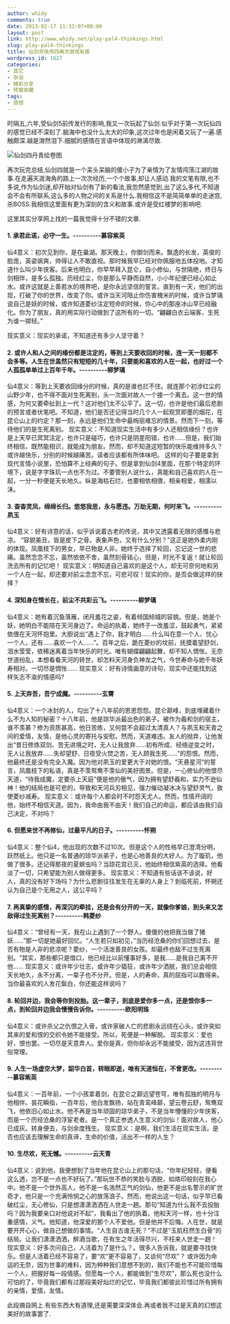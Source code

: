 ```yaml
---
author: whidy
comments: true
date: 2013-02-17 11:33:07+00:00
layout: post
link: http://www.whidy.net/play-pal4-thinkings.html
slug: play-pal4-thinkings
title: 仙剑奇侠传四再次游戏有感
wordpress_id: 1627
categories:
- 其它
- 杂谈
- 精彩分享
- 转载收藏
tags:
- 感想
---
```


时隔五,六年,受仙剑5前传发行的影响,我又一次玩起了仙剑.似乎对于第一次玩仙四的感觉已经不深刻了.脑海中也没什么太大的印象,这次过年也是闲着又玩了一遍.感触颇深.越是潸然泪下.细腻的感情在言语中体现的淋漓尽致.

![仙剑四丹青绘卷图](http://www.whidy.net/wp-content/uploads/2013/02/pal4-400x300.jpg)

再次玩完总结,仙剑四就是一个呆头呆脑的傻小子为了亲情为了友情闯荡江湖的故事.在走遍天涯海角的路上一次次经历,一个个故事,却让人感动.我的文笔有限,也不多说,作为仙剑迷,却开始对仙剑有了新的看法,我忽然感觉到,出了这么多代,不知道会不会有所联系,这么多的人物之间的关系是什么.我相信这不是简简单单的走迷宫,杀BOSS.我相信这里面有更为深刻的含义和故事.或许是受红楼梦的影响吧.

这里其实分享网上找的一篇我觉得十分不错的文章.


#### 1. 承君此诺，必守一生。----------慕容紫英


仙4意义：初次见到你，是在巢湖。那天晚上，你御剑而来。飘逸的长发，英俊的脸庞，英姿飒爽，帅得让人不敢直视。那时候我早已经对你佩服地五体投地。才知道什么叫少年侠客。后来也明白，你早早拜入昆仑，自小修仙，与世隔绝，终日与剑相伴，是多么孤独。历经红尘，你是那么平静而自然，小小年纪便已经心如止水。或许这就是上善若水的境界吧，是你永远坚信的誓言。直到有一天，他们的出现，打破了你的世界，改变了你。或许当天河阻止你伤害槐米的时候，或许当梦璃说自己是妖的时候，或许知道菱纱注定短命的时候，你心中的那座冰山早已经融化。你为了朋友，真的用实际行动做到了这所有的一切。“翩翩白衣云端客，生死为谁一掷轻。”

现实意义：现实的承诺，不知道还有多少人坚守着？<!-- more -->


#### 2. 或许人和人之间的缘份都是注定的，等到上天要收回的时候，连一天一刻都不会多等。人生在世虽然只有短短的几十年，只要能和喜欢的人在一起，也好过一个人孤孤单单过上百年千年。----------柳梦璃


仙4意义：等到上天要收回缘分的时候，真的是谁也拦不住。就连那个初涉红尘的山野少年，也不得不面对生死离别，头一次面对故人一个接一个离去。这一世的情感，为何又要牵扯到上一代？这对他们太不公平了。这一切，也许是他们最后悲剧的预言或者伏笔吧。不知道，他们是否还记得当时几个人一起观赏即墨的烟花，在昆仑山上的约定？那一刻，永远是他们生命中最绚丽难忘的情景。然而下一刻，等待他们的是生死离别。
现实意义：不知道现实生活中有多少人还相信缘份？也许是上天早已冥冥注定，也许只是碰巧，也许只是阴差阳错，也许……但是，我们始终相信，既然能相识，就能成为朋友。然而，却不知道这短暂的快乐能维持多久？或许越快乐，分别的时候越痛苦。读者应该都有所体味吧。 这样的句子要是拿到现代言情小说里，恐怕算不上经典的句子。但是拿到仙剑4里面，在那个特定的环境下，说是字字珠玑一点也不为过。不要管别人说什么，真能和自己喜欢的人在一起，一分一秒便是天长地久。纵是海枯石烂，也要相依相偎，相亲相爱，相濡以沫。


#### 3. 杳杳灵凤，绵绵长归。悠悠我思，永与愿违。万劫无期，何时来飞。----------夙玉


仙4意义：好有诗意的话，似乎诉说着古老的传说，其中又透露着无限的感慨与悲凉。 “容貌美丑，皆是皮下之骨。表象声色，又有什么分别？”这正是她外柔内刚的体现。凤凰枝下的男女，早已物是人非。她终于选择了轮回，忘记这一世的悲痛。虽然念念不忘，虽然依依不舍，虽然刻骨铭心，但是，时光不复返！就让轮回洗去所有的记忆吧！
现实意义：明知道自己喜欢的是这个人，却无可奈何地和另一个人在一起，却还要对前尘念念不忘，可悲可叹！现实的你，是否会做这样的抉择？


#### 4. 深知身在情长在，前尘不共彩云飞。----------柳梦璃


仙4意义：她有着沉鱼落雁，闭月羞花之姿，有着倾国倾城的容貌。但是，她是个妖，她明白不能陪在天河身边了。命运的执着，她终于一改羞涩，鼓起勇气，紧紧依偎在天河怀抱里。大胆说出“遇上了你，我才明白……什么叫在意一个人、忧心一个人，还有……喜欢一个人……”。百年之后，跪在菱纱的坟前，抚摸着望舒剑，泪水莹莹，依稀迷离着当年快乐的时光。唯有蝴蝶翩翩起舞，却不知人惆怅。无奈世道纷乱，本想看看天河的转世，却怎料天河身负神龙之气，今世寿命与她千年妖寿相对。一切尽是惆怅……
现实意义：好有诗情画意的诗句，现实中还能找到这样矢志不渝的情感吗?


#### 5. 上天弃吾，吾宁成魔。----------玄霄


仙4意义：一个冰封的人，勾出了十八年前的恩恩怨怨。昆仑巅峰，到底埋藏着什么不为人知的秘密？十八年前，他是琼华派最出色的弟子。被作为羲和剑的宿主，谁不羡慕？修为资质甚高，他日苦练，又何尝不会超过太清真人？与夙玉和天青之间的爱情，友情，是他心灵的寄托与安慰。然而，天道难违。友人的抛弃，让他发出“昔日修炼双剑、苦无进境之时，无人让我放弃……初有所成、经络逆变之时，无人让我放弃……失却望舒、日夜受火焚之苦，无人顾我生死……”的怨恨。然而，他最终还是没有完全入魔。因为他对夙玉的爱更大于对她的恨。“天悬星河“的誓言，凤凰枝下的私语，真是不羡鸳鸯不羡仙的美好图景。但是，一心修仙的他恨尽天道，“待我成魔，定要杀上天庭”便是他的傲气，因为拥有望舒羲和，实力不逊仙神！他的结局也是可悲的，导致和天河兵刃相见，强力催动凝冰决与望舒灵气，致使菱纱减寿。
现实意义：或许每个人都会时不时怨天尤人。然而，性情开阔的他，始终不相信天道。因为，我命由我不由天！我们自己的命运，都应该由我们自己决定，不对吗？


#### 6. 但愿来世不再修仙，过最平凡的日子。----------怀朔


仙4意义：整个仙4，他出现的次数不过10次。但是这个人的性格早已澄清分明，跃然纸上。他只是一名普通的琼华派弟子，也是心地善良的大好人。为了璇玑，他做了很多。还记得那夜的夏螟虫吗？当琼花宫已灭，他始终相信紫英的选择。他看淡了一切，只希望能为别人做得更多。
现实意义：不知道有些话该不该说，好人，真的没有好下场吗？为什么悲剧往往发生在无辜的人身上？到临死前，怀朔还认为自己是个无用之人，这公平吗？


#### 7. 再真挚的感情，再深沉的牵挂，还是会有分开的一天，就像你爹娘，到头来又怎敌得过生死离别？----------韩菱纱


仙4意义：“曾经有一天，我在山上遇到了一个野人。傻傻的他把我当做了猪妖……”那一切是她最好回忆。“人生若只如初见，”当历经沧桑的你们回想过去，是否有物是人非的悲凉呢？菱纱，一个活泼善良的女孩。却最终也敌不过生死离别。“其实，那些都只是借口，他已经比以前懂事好多，是我……是我自己离不开他……
现实意义：或许年少壮志，或许年少猖狂，或许年少洒脱，我们总会相信天长地久，永不分离，一辈子也不分开。但是，人的寿命，真的屈指可以数得来。当你最喜欢的人发花鬓白，你还能这样说吗？


#### 8. 轮回井边，我会等你到投胎。这一辈子，到底是爱你多一点，还是恨你多一点，到轮回井边我会慢慢告诉你。----------欧阳明珠


仙4意义：或许杀父之仇恨之入骨，或许家破人亡的悲剧永远绕在心头，或许突如其来的爱和恨的交织令她不能接受。所以，死便是一种解脱。
现实意义：爱也好，恨也罢。一切尽是天意弄人。爱你是真，但你却永远不能接受，因为这违背世俗常理。


#### 9. 人生一场虚空大梦，韶华白首，转眼即逝，唯有天道恒在，不曾更改。----------慕容紫英


仙4意义：一百年前，一个小孩拿着剑，在昆仑之巅远望苍穹，唯有孤独的明月与他相伴。昙花瞬指，一百年后，他白发飘扬，站在青鸾峰巅，望云卷云舒，鸳鸯双飞，他依旧心如止水。他不再是当年顽固的琼华弟子，不是当年懵懂的少年侠客，而是一个历经沧桑的浮宦老者。是一个真正参透人生意义的剑仙！面对故人，他心已成灰。转身便去，与剑余度残生。
现实意义：是啊，我们生活在现实生活。是否也应该去理解生命的真谛，生命的价值，活出不一样的人生？


#### 10. 生尽欢，死无憾。----------云天青


仙4意义：说到他，我便想到了当年他在昆仑山上的那句话，“你年纪轻轻，便看这么透，岂不是一点也不好玩了。”那玩世不恭的笑脸与洒脱，如烙印般刻在我心中。他不是一个世外高人，他不是一名浩然正气的剑仙，他更不是出名警示的旷世奇才，他只是一个充满怜悯之心的放荡浪子。然而，他说出这一句话，似乎早已看破红尘，无心修仙，只是想潇潇洒洒在人世走一趟。那句“知道为什么我不去投胎吗？因为我要亲口对他说对不起”，我看出了他的执着。他和天河一样，也十分注重感情，义气。他知道，他深爱的那个人不爱他。但是他并不后悔。人在世，就是要开开心心，做自己想做的事情。“人生自古谁无死？”不过是“玉肌枉然生白骨”的结局。让我们潇潇洒洒，醉酒当歌，在有生之年活得尽兴，不枉来人世走一趟！
现实意义：好多次问自己，人活着为了是什么？。很多人告诉我，就是要寻找快乐。但是人活着已经不容易了，要“欢”更不容易了，又谈何“尽欢”？ 或许因为命运的无奈，因为世事的难料，因为种种我们意想不到的，我们不能也不可能珍惜每一个人，把握好每一段情感。但愿每一个人，都能做到“生尽欢”，那么死也没什么可怕的了，毕竟我们都有过那段美好灿烂的记忆，毕竟我们都彼此珍惜过所有拥有的亲情，爱情，友情。

此段摘自网上.有些东西大有道理,还是需要深深体会.再或者我不过是天真的幻想这美好的故事罢了.
